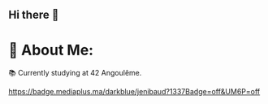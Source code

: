 ## Hi there 👋

# 💫 About Me:
📚 Currently studying at 42 Angoulême. 


https://badge.mediaplus.ma/darkblue/jenibaud?1337Badge=off&UM6P=off
<!-- Proudly created with GPRM ( https://gprm.itsvg.in ) -->
